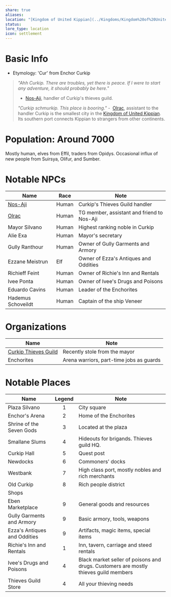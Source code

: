 ```yaml
---
share: true
aliases: 
location: "[Kingdom of United Kippian](../Kingdoms/Kingdom%20of%20United%20Kippian.md)"
status: 
lore_type: location
icon: settlement
---
```

# Basic Info
- Etymology: 'Cur' from Enchor Curkip
> *"Ahh Curkip. There are troubles, yet there is peace. If I were to start any adventure, it should probably be here."*
> 	- [Nos-Aji](../../../Nos-Aji.md), handler of Curkip's thieves guild.
> 
> *"Curkip schmurkip. This place is booring."*
> 	-  [Olrac](../../../Olrac.md), assistant to the handler
Curkip is the smallest city in the [Kingdom of United Kippian](../Kingdoms/Kingdom%20of%20United%20Kippian.md). Its southern port connects Kippian to strangers from other continents.
# Population: Around 7000
Mostly human, elves from Effil, traders from Opidys. Occasional influx of new people from Suirsya, Olifur, and Sumber.
# Notable NPCs

| Name               | Race  | Note                                       |
| ------------------ | ----- | ------------------------------------------ |
| [Nos-Aji](../../../Nos-Aji.md)        | Human | Curkip's Thieves Guild handler             |
| [Olrac](../../../Olrac.md)          | Human | TG member, assistant and friend to Nos-Aji |
| Mayor Silvano      | Human | Highest ranking noble in Curkip            |
| Alie Exa           | Human | Mayor's secretary                          |
| Gully Ranthour     | Human | Owner of Gully Garments and Armory         |
| Ezzane Meistrun    | Elf   | Owner of Ezza's Antiques and Oddities      |
| Richieff Feint     | Human | Owner of Richie's Inn and Rentals          |
| Ivee Ponta         | Human | Owner of Ivee's Drugs and Poisons          |
| Eduardo Cavins     | Human | Leader of the Enchorites                   |
| Hademus Schoveildt | Human | Captain of the ship Veneer                 |
# Organizations
| Name                     | Note                                     |
| ------------------------ | ---------------------------------------- |
| [Curkip Thieves Guild](../../Factions/Curkip%20Thieves%20Guild.md) | Recently stole from the mayor            |
| Enchorites               | Arena warriors, part-time jobs as guards |
# Notable Places
| Name                         | Legend | Note                                                                                 |
| ---------------------------- | :----: | ------------------------------------------------------------------------------------ |
| Plaza Silvano                |   1    | City square                                                                          |
| Enchor's Arena               |   2    | Home of the Enchorites                                                               |
| Shrine of the Seven Gods     |   3    | Located at the plaza                                                                 |
| Smallane Slums               |   4    | Hideouts for brigands. Thieves guild HQ.                                             |
| Curkip Hall                  |   5    | Quest post                                                                           |
| Newdocks                     |   6    | Commoners' docks                                                                     |
| Westbank                     |   7    | High class port, mostly nobles and rich merchants                                    |
| Old Curkip                   |   8    | Rich people district                                                                 |
| Shops                        |        |                                                                                      |
| Eben Marketplace             |   9    | General goods and resources                                                          |
| Gully Garments and Armory    |   9    | Basic armory, tools, weapons                                                         |
| Ezza's Antiques and Oddities |   9    | Artifacts, magic items, special items                                                |
| Richie's Inn and Rentals     |   1    | Inn, tavern, carriage and steed rentals                                              |
| Ivee's Drugs and Poisons     |   4    | Black market seller of poisons and drugs. Customers are mostly thieves guild members |
| Thieves Guild Store          |   4    | All your thieving needs                                                              |

